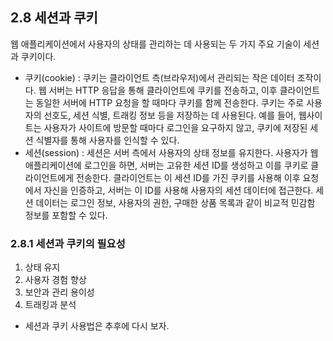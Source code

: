 ## 2.8 세션과 쿠키

웹 애플리케이션에서 사용자의 상태를 관리하는 데 사용되는 두 가지 주요 기술이 세션과 쿠키이다.

- 쿠키(cookie) : 쿠키는 클라이언트 측(브라우저)에서 관리되는 작은 데이터 조작이다. 웹 서버는 HTTP 응답을 통해 클라이언트에 쿠키를 전송하고, 이후 클라이언트는 동일한 서버에 HTTP 요청을 할 때마다 쿠키를 함께 전송한다. 쿠키는 주로 사용자의 선호도, 세션 식별, 트래킹 정보 등을 저장하는 데 사용된다. 예를 들어, 웹사이트는 사용자가 사이트에 방문할 때마다 로그인을 요구하지 않고, 쿠키에 저장된 세션 식별자를 통해 사용자를 인식할 수 있다. 
- 세션(session) : 세션은 서버 측에서 사용자의 상태 정보를 유지한다. 사용자가 웹 애플리케이션에 로그인을 하면, 서버는 고유한 세션 ID를 생성하고 이를 쿠키로 클라이언트에게 전송한다. 클라이언트는 이 세션 ID를 가진 쿠키를 사용해 이후 요청에서 자신을 인증하고, 서버는 이 ID를 사용해 사용자의 세션 데이터에 접근한다. 세션 데이터는 로그인 정보, 사용자의 권한, 구매한 상품 목록과 같이 비교적 민감함 정보를 포함할 수 있다. 

### 2.8.1 세션과 쿠키의 필요성
1. 상태 유지
2. 사용자 경험 향상
3. 보안과 관리 용이성
4. 트래킹과 분석


* 세션과 쿠키 사용법은 추후에 다시 보자.